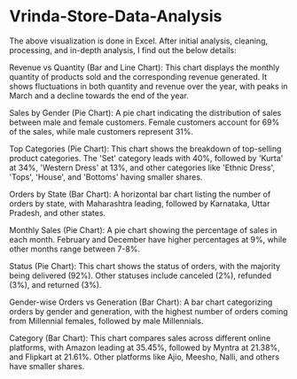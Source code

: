 # Vrinda-Store-Data-Analysis

The above visualization is done in Excel. 
After initial analysis, cleaning, processing, and in-depth analysis, I find out the below details:

Revenue vs Quantity (Bar and Line Chart): This chart displays the monthly quantity of products sold and the corresponding revenue generated. It shows fluctuations in both quantity and revenue over the year, with peaks in March and a decline towards the end of the year.

Sales by Gender (Pie Chart): A pie chart indicating the distribution of sales between male and female customers. Female customers account for 69% of the sales, while male customers represent 31%.

Top Categories (Pie Chart): This chart shows the breakdown of top-selling product categories. The 'Set' category leads with 40%, followed by 'Kurta' at 34%, 'Western Dress' at 13%, and other categories like 'Ethnic Dress', 'Tops', 'House', and 'Bottoms' having smaller shares.

Orders by State (Bar Chart): A horizontal bar chart listing the number of orders by state, with Maharashtra leading, followed by Karnataka, Uttar Pradesh, and other states.

Monthly Sales (Pie Chart): A pie chart showing the percentage of sales in each month. February and December have higher percentages at 9%, while other months range between 7-8%.

Status (Pie Chart): This chart shows the status of orders, with the majority being delivered (92%). Other statuses include canceled (2%), refunded (3%), and returned (3%).

Gender-wise Orders vs Generation (Bar Chart): A bar chart categorizing orders by gender and generation, with the highest number of orders coming from Millennial females, followed by male Millennials.

Category (Bar Chart): This chart compares sales across different online platforms, with Amazon leading at 35.45%, followed by Myntra at 21.38%, and Flipkart at 21.61%. Other platforms like Ajio, Meesho, Nalli, and others have smaller shares.
